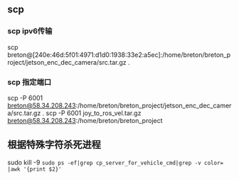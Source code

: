 ## scp
### scp ipv6传输
scp breton@\[240e:46d:5f01:4971:d1d0:1938:33e2:a5ec]:/home/breton/breton_project/jetson_enc_dec_camera/src.tar.gz .
### scp 指定端口
scp -P 6001 breton@58.34.208.243:/home/breton/breton_project/jetson_enc_dec_camera/src.tar.gz .
scp -P 6001 joy_to_ros_vel.tar.gz breton@58.34.208.243:/home/breton/breton_project

## 根据特殊字符杀死进程
sudo kill -9 `sudo ps -ef|grep cp_server_for_vehicle_cmd|grep -v color= |awk '{print $2}'`
